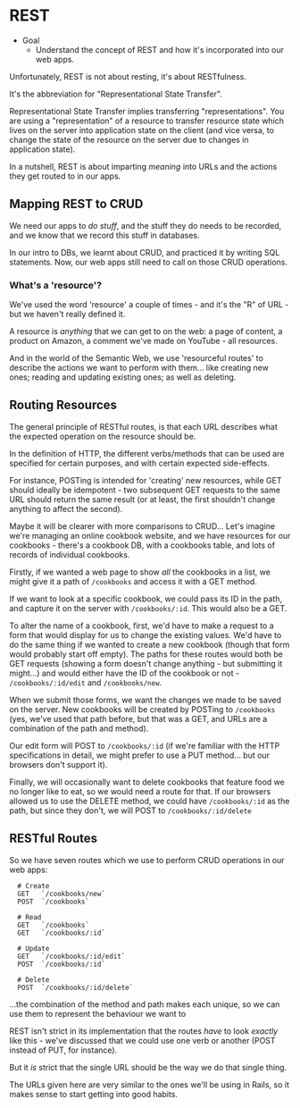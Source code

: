 # REST

- Goal
  - Understand the concept of REST and how it's incorporated into our web apps.


Unfortunately, REST is not about resting, it's about RESTfulness.

It's the abbreviation for "Representational State Transfer".

Representational State Transfer implies transferring "representations". You are using a "representation" of a resource to transfer resource state which lives on the server into application state on the client (and vice versa, to change the state of the resource on the server due to changes in application state).

In a nutshell, REST is about imparting *meaning* into URLs and the actions they get routed to in our apps.


## Mapping REST to CRUD

We need our apps to *do stuff*, and the stuff they do needs to be recorded, and we know that we record this stuff in databases.

In our intro to DBs, we learnt about CRUD, and practiced it by writing SQL statements. Now, our web apps still need to call on those CRUD operations.


### What's a 'resource'?

We've used the word 'resource' a couple of times - and it's the "R" of URL - but we haven't really defined it.

A resource is *anything* that we can get to on the web: a page of content, a product on Amazon, a comment we've made on YouTube - all resources.

And in the world of the Semantic Web, we use 'resourceful routes' to describe the actions we want to perform with them... like creating new ones; reading and updating existing ones; as well as deleting.


## Routing Resources

The general principle of RESTful routes, is that each URL describes what the expected operation on the resource should be.

In the definition of HTTP, the different verbs/methods that can be used are specified for certain purposes, and with certain expected side-effects.

For instance, POSTing is intended for 'creating' new resources, while GET should ideally be idempotent - two subsequent GET requests to the same URL should return the same result (or at least, the first shouldn't change anything to affect the second).

Maybe it will be clearer with more comparisons to CRUD... Let's imagine we're managing an online cookbook website, and we have resources for our cookbooks - there's a cookbook DB, with a cookbooks table, and lots of records of individual cookbooks.

Firstly, if we wanted a web page to show *all* the cookbooks in a list, we might give it a path of `/cookbooks` and access it with a GET method.

If we want to look at a specific cookbook, we could pass its ID in the path, and capture it on the server with `/cookbooks/:id`. This would also be a GET.

To alter the name of a cookbook, first, we'd have to make a request to a form that would display for us to change the existing values. We'd have to do the same thing if we wanted to create a new cookbook (though that form would probably start off empty). The paths for these routes would both be GET requests (showing a form doesn't change anything - but submitting it might...) and would either have the ID of the cookbook or not - `/cookbooks/:id/edit` and `/cookbooks/new`.

When we submit those forms, we want the changes we made to be saved on the server. New cookbooks will be created by POSTing to `/cookbooks` (yes, we've used that path before, but that was a GET, and URLs are a combination of the path and method).

Our edit form will POST to `/cookbooks/:id` (if we're familiar with the HTTP specifications in detail, we might prefer to use a PUT method... but our browsers don't support it).

Finally, we will occasionally want to delete cookbooks that feature food we no longer like to eat, so we would need a route for that. If our browsers allowed us to use the DELETE method, we could have `/cookbooks/:id` as the path, but since they don't, we will POST to `/cookbooks/:id/delete`


## RESTful Routes

So we have seven routes which we use to perform CRUD operations in our web apps:

```
  # Create
  GET   `/cookbooks/new`
  POST  `/cookbooks`

  # Read
  GET   `/cookbooks`
  GET   `/cookbooks/:id`

  # Update
  GET   `/cookbooks/:id/edit`
  POST  `/cookbooks/:id`

  # Delete
  POST  `/cookbooks/:id/delete`
```

...the combination of the method and path makes each unique, so we can use them to represent the behaviour we want to

REST isn't strict in its implementation that the routes *have* to look *exactly* like this - we've discussed that we could use one verb or another (POST instead of PUT, for instance).

But it *is* strict that the single URL should be the way we do that single thing.

The URLs given here are very similar to the ones we'll be using in Rails, so it makes sense to start getting into good habits.





